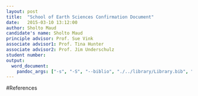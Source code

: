 ```yaml
---
layout: post
title:  "School of Earth Sciences Confirmation Document"
date:   2015-03-10 13:12:00
author: Sholto Maud
candidate's name: Sholto Maud
principle advisor: Prof. Sue Vink
associate advisor1: Prof. Tina Hunter
associate advisor2: Prof. Jim Underschulz
student number: 
output: 
  word_document:
    pandoc_args: ["-s", "-S", "--biblio", "./../library/Library.bib", "--csl", "chicago-author-date.csl"]
---
```





#References


